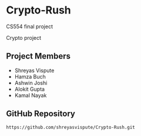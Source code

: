 # Crypto-Rush

CS554 final project

Crypto project

## Project Members

- Shreyas Vispute
- Hamza Buch
- Ashwin Joshi
- Alokit Gupta
- Kamal Nayak

## GitHub Repository

```
https://github.com/shreyasvispute/Crypto-Rush.git
```
